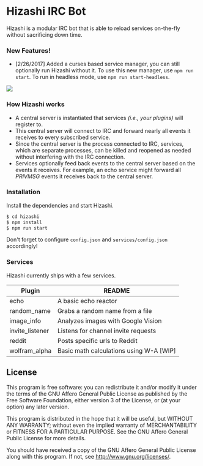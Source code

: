 # Hizashi IRC Bot

Hizashi is a modular IRC bot that is able to reload services on-the-fly without sacrificing down time. 

### New Features!

  - [2/26/2017] Added a curses based service manager, you can still optionally run Hizashi without it. To use this new manager, use `npm run start`. To run in headless mode, use `npm run start-headless`.

![](https://i.imgur.com/2Tss7Iw.png)

### How Hizashi works

 - A central server is instantiated that services *(i.e., your plugins)* will register to.
 - This central server will connect to IRC and forward nearly all events it receives to every subscribed service.
 - Since the central server is the process connected to IRC, services, which are separate processes, can be killed and reopened as needed without interfering with the IRC connection.
 - Services optionally feed back events to the central server based on the events it receives. For example, an echo service might forward all *PRIVMSG* events it receives back to the central server.

### Installation

Install the dependencies and start Hizashi.

```sh
$ cd hizashi
$ npm install
$ npm run start
```

Don't forget to configure `config.json` and `services/config.json` accordingly!

### Services

Hizashi currently ships with a few services.

| Plugin | README |
| ------ | ------ |
| echo | A basic echo reactor |
| random_name | Grabs a random name from a file |
| image_info | Analyzes images with Google Vision |
| invite_listener | Listens for channel invite requests |
| reddit | Posts specific urls to Reddit |
| wolfram_alpha | Basic math calculations using W-A [WIP] |

License
----
This program is free software: you can redistribute it and/or modify it under the terms of the GNU Affero General Public License as published by the Free Software Foundation, either version 3 of the License, or (at your option) any later version.

This program is distributed in the hope that it will be useful, but WITHOUT ANY WARRANTY; without even the implied warranty of MERCHANTABILITY or FITNESS FOR A PARTICULAR PURPOSE. See the GNU Affero General Public License for more details.

You should have received a copy of the GNU Affero General Public License along with this program. If not, see http://www.gnu.org/licenses/.
